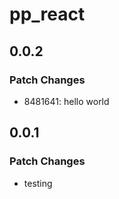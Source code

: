 # pp_react

## 0.0.2

### Patch Changes

- 8481641: hello world

## 0.0.1

### Patch Changes

- testing
